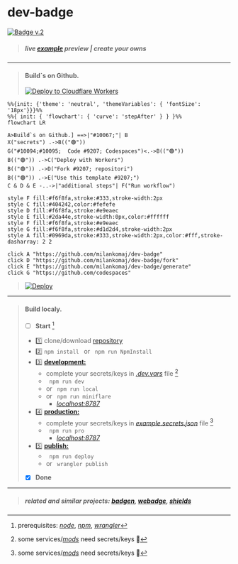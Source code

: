 # dev-badge

[![Badge v.2](https://dev-badge.eleonora.workers.dev?&style=flat&scale=3)](https://github.com/milankomaj/dev-badge)

> ##### live [example](https://milankomaj.github.io/site-dev-badge) preview     |    create your owns

---

> #### Build`s on Github.
> [![Deploy to Cloudflare Workers](https://deploy.workers.cloudflare.com/button)](https://deploy.workers.cloudflare.com/?url=https://github.com/milankomaj/dev-badge)

```mermaid
%%{init: {'theme': 'neutral', 'themeVariables': { 'fontSize': '18px'}}}%%
%%{ init: { 'flowchart': { 'curve': 'stepAfter' } } }%%
flowchart LR

A>Build`s on Github.] ==>|"#10067;"| B
X("secrets") .->B(("🟢"))
G("#10094;#10095;  Code #9207; Codespaces")<.->B(("🟢"))
B(("🟢")) .->C("Deploy with Workers")
B(("🟢")) .->D("Fork #9207; repositori")
B(("🟢")) .->E("Use this template #9207;")
C & D & E -..->|"additional steps"| F("Run workflow") 

style F fill:#f6f8fa,stroke:#333,stroke-width:2px
style C fill:#404242,color:#fefefe
style D fill:#f6f8fa,stroke:#e9eaec
style E fill:#2da44e,stroke-width:0px,color:#ffffff
style F fill:#f6f8fa,stroke:#e9eaec
style G fill:#f6f8fa,stroke:#d1d2d4,stroke-width:2px
style A fill:#0969da,stroke:#333,stroke-width:2px,color:#fff,stroke-dasharray: 2 2

click A "https://github.com/milankomaj/dev-badge"
click D "https://github.com/milankomaj/dev-badge/fork"
click E "https://github.com/milankomaj/dev-badge/generate"
click G "https://github.com/codespaces"

```

> [![Deploy](https://github.com/milankomaj/dev-badge/actions/workflows/deploy.yml/badge.svg)](https://github.com/milankomaj/dev-badge/actions/workflows/deploy.yml)

---

> #### Build localy.
> - [ ] **Start**  [^note]
> - :one: clone/download [repository](https://github.com/milankomaj/dev-badge)
> - :two: ``` npm install  ```  or   ```  npm run NpmInstall  ``` 
> - :three: [**development:**](/package.json)
>   - complete your secrets/keys in [*.dev.vars*](/.dev.vars) file  [^1]
>   - ```  npm run dev  ``` 
>   - or ```  npm run local  ``` 
>   - or ```  npm run miniflare  ```      
>     -   [*localhost:8787*](//localhost:8787) 
> - :four: [**production:**](/package.json)
>   - complete your secrets/keys in [*example.secrets.json*](/example.secrets.json) file  [^1]  
>   - ```  npm run pro  ```  
>     -   [*localhost:8787*](//localhost:8787)  
> - :five: [**publish:**](/package.json)
>   - ```  npm run deploy  ``` 
>   - or ```  wrangler publish  ```  
> - [x] **Done**

[^1]: some services/[*mods*](/mods) need secrets/keys :key:
[^note]:
    prerequisites: [*node*](https://nodejs.org), [*npm*](https://www.npmjs.com/), [*wrangler*](https://workers.cloudflare.com/)

 ---  
 > ##### related and similar projects: [*badgen*](https://github.com/badgen/badgen.net), [*webadge*](https://github.com/tuananh/webadge.dev), [*shields*](https://github.com/badges/shields)   

